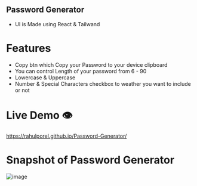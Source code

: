 ## Password Generator

- UI is Made using React & Tailwand

# Features

- Copy btn which Copy your Password to your device clipboard
- You can control Length of your password from 6 - 90
- Lowercase & Uppercase
- Number & Special Characters checkbox to weather you want to include or not

# Live Demo 👁️

https://rahulporel.github.io/Password-Generator/

# Snapshot of Password Generator

![image](https://github.com/RahulPorel/Routine-Control/assets/98636266/d2467ff1-91bc-4cdf-83b1-f21481a5e3dd)
